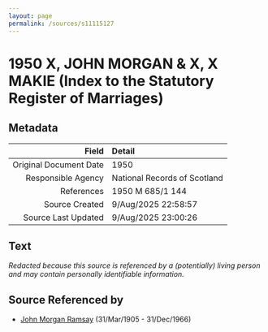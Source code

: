 ```yaml
---
layout: page
permalink: /sources/s11115127
---
```


# 1950 X, JOHN MORGAN & X, X MAKIE (Index to the Statutory Register of Marriages)

## Metadata

Field | Detail
---:|:---
Original Document Date | 1950
Responsible Agency | National Records of Scotland
References | 1950 M 685/1 144
Source Created | 9/Aug/2025 22:58:57
Source Last Updated | 9/Aug/2025 23:00:26

## Text

_Redacted because this source is referenced by a (potentially) living person and may contain personally identifiable information._

## Source Referenced by

* [John Morgan Ramsay](../people/@55070438@-john-morgan-ramsay-b1905-3-31-d1966-12-31.md) (31/Mar/1905 - 31/Dec/1966)
